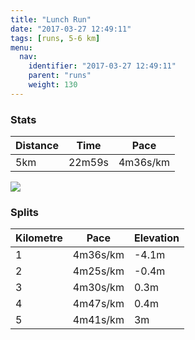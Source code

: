 ```yaml
---
title: "Lunch Run"
date: "2017-03-27 12:49:11"
tags: [runs, 5-6 km]
menu:
  nav:
    identifier: "2017-03-27 12:49:11"
    parent: "runs"
    weight: 130
---
```


### Stats

| Distance | Time | Pace |
|----------|------|------|
|5km|22m59s|4m36s/km|

<img src='https://maps.googleapis.com/maps/api/staticmap?maptype=roadmap&path=enc:ypjeIr|vLv@ZAfDtAc@R_I|D}BfCpAR~CoJjDJkG|DsChB`@zAtDgKnE@cG~BiCrCCnBbEiKjEAwFfCuCpDRlAdDiKrE@eGvBaClDEdBpDeKrEGcFzB}ChDAfBzDoKtDLiGvDcCbCt@~@lDeKbEDqGdDoCfC`@lA|DkMhHUqE&key=AIzaSyAfqMeaZ1CCJFGP5cWud__oZnT_Pybg-1M&size=800x800&markers=color:yellow|label:S|53.47101,-2.25242&markers=color:green|label:F|53.47078999999998,-2.2525600000000003'>

### Splits

| Kilometre | Pace | Elevation |
|------|------|-----------|
|1|4m36s/km|-4.1m|
|2|4m25s/km|-0.4m|
|3|4m30s/km|0.3m|
|4|4m47s/km|0.4m|
|5|4m41s/km|3m|
